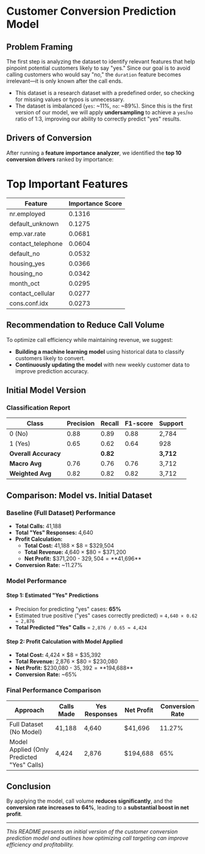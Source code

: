# Customer Conversion Prediction Model

## Problem Framing
The first step is analyzing the dataset to identify relevant features that help pinpoint potential customers likely to say "yes." Since our goal is to avoid calling customers who would say "no," the `duration` feature becomes irrelevant—it is only known after the call ends.

- This dataset is a research dataset with a predefined order, so checking for missing values or typos is unnecessary.
- The dataset is imbalanced (`yes`: ~11%, `no`: ~89%). Since this is the first version of our model, we will apply **undersampling** to achieve a `yes`/`no` ratio of 1:3, improving our ability to correctly predict "yes" results.

## Drivers of Conversion
After running a **feature importance analyzer**, we identified the **top 10 conversion drivers** ranked by importance:

# Top Important Features

| Feature | Importance Score |
|---------|-----------------|
| nr.employed | 0.1316 |
| default_unknown | 0.1275 |
| emp.var.rate | 0.0681 |
| contact_telephone | 0.0604 |
| default_no | 0.0532 |
| housing_yes | 0.0366 |
| housing_no | 0.0342 |
| month_oct | 0.0295 |
| contact_cellular | 0.0277 |
| cons.conf.idx | 0.0273 |


## Recommendation to Reduce Call Volume
To optimize call efficiency while maintaining revenue, we suggest:

- **Building a machine learning model** using historical data to classify customers likely to convert.
- **Continuously updating the model** with new weekly customer data to improve prediction accuracy.

## Initial Model Version

### Classification Report

| Class | Precision | Recall | F1-score | Support |
|-------|----------|--------|----------|---------|
| 0 (No) | 0.88 | 0.89 | 0.88 | 2,784 |
| 1 (Yes) | 0.65 | 0.62 | 0.64 | 928 |
| **Overall Accuracy** | | **0.82** | | **3,712** |
| **Macro Avg** | 0.76 | 0.76 | 0.76 | 3,712 |
| **Weighted Avg** | 0.82 | 0.82 | 0.82 | 3,712 |

## Comparison: Model vs. Initial Dataset

### Baseline (Full Dataset) Performance
- **Total Calls:** 41,188  
- **Total "Yes" Responses:** 4,640  
- **Profit Calculation:**  
  - **Total Cost:** 41,188 × $8 = $329,504  
  - **Total Revenue:** 4,640 × $80 = $371,200  
  - **Net Profit:** $371,200 - $329,504 = **$41,696**  
- **Conversion Rate:** ~11.27%

### Model Performance
#### Step 1: Estimated "Yes" Predictions
- Precision for predicting "yes" cases: **65%**
- Estimated true positive ("yes" cases correctly predicted) = `4,640 × 0.62 ≈ 2,876`
- **Total Predicted "Yes" Calls** = `2,876 / 0.65 ≈ 4,424`

#### Step 2: Profit Calculation with Model Applied
- **Total Cost:** 4,424 × $8 = $35,392  
- **Total Revenue:** 2,876 × $80 = $230,080  
- **Net Profit:** $230,080  - $35,392 = **$194,688**  
- **Conversion Rate:** ~65%

### Final Performance Comparison

| Approach | Calls Made | Yes Responses | Net Profit | Conversion Rate |
|----------|------------|---------------|------------|-----------------|
| Full Dataset (No Model) | 41,188 | 4,640 | $41,696 | 11.27% |
| Model Applied (Only Predicted "Yes" Calls) | 4,424 | 2,876 | $194,688 | 65% |

## Conclusion
By applying the model, call volume **reduces significantly**, and the **conversion rate increases to 64%**, leading to a **substantial boost in net profit**.

---
_This README presents an initial version of the customer conversion prediction model and outlines how optimizing call targeting can improve efficiency and profitability._
